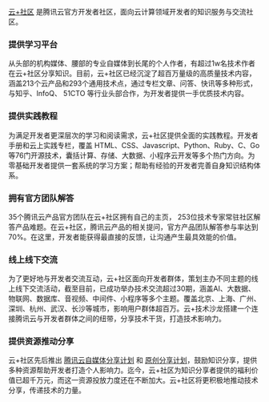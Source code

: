 [云+社区](https://cloud.tencent.com/developer) 是腾讯云官方开发者社区，面向云计算领域开发者的知识服务与交流社区。

### 提供学习平台
从头部的机构媒体、腰部的专业自媒体到长尾的个人作者，有超过1w名技术作者在云+社区分享知识。目前，云+社区已经沉淀了超百万量级的高质量技术内容，涵盖213个云产品和293个通用技术点，通过专栏文章、问答、快讯等多种形式，与知乎、InfoQ、 51CTO 等行业头部合作，为开发者提供一手优质技术内容。

### 提供实践教程
为满足开发者更深层次的学习和阅读需求，云+社区提供全面的实践教程。开发者手册和云上实践专栏，覆盖 HTML、CSS、Javascript、Python、Ruby、C、Go 等76门开源技术，囊括计算、存储、大数据、小程序云开发等多个热门方向。为零基础开发者提供一套系统的学习方案；帮助有经验的开发者完善自身知识结构体系。

### 拥有官方团队解答
35个腾讯云产品官方团队在云+社区拥有自己的主页， 253位技术专家常驻社区解答产品难题。在云+社区，腾讯云产品的相关提问，官方产品团队解答参与率达到70%。在这里，开发者能获得最直接的反馈，让沟通产生最具效能的价值。

### 线上线下交流
为了更好地与开发者交流互动，云+社区面向开发者群体，策划主办不同主题的线上线下交流活动，截至目前，已成功举办技术交流超过30期，涵盖AI、大数据、物联网、数据库、音视频、中间件、小程序等多个主题。覆盖北京、上海、广州、深圳、杭州、武汉、长沙等城市，影响用户群体超百万。云+技术沙龙搭建一个连接腾讯云与开发者群体之间的纽带，分享技术干货，打造技术影响力。

### 提供资源推动分享
云+社区先后推出 [腾讯云自媒体分享计划](https://cloud.tencent.com/developer/support-plan) 和 [原创分享计划](https://cloud.tencent.com/developer/original-sharing)，鼓励知识分享，提供多种资源帮助开发者打造个人影响力。迄今，云+社区为知识分享者提供的福利价值已超千万元，而这一资源投放力度还在不断加大。云+社区将更积极地推动技术分享，传递技术的力量。
